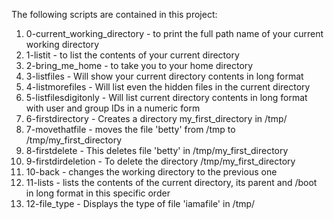The following scripts are contained in this project:
   1. 0-current_working_directory - to print the full path name of your current working directory
   2. 1-listit - to list the contents of your current directory
   3. 2-bring_me_home - to take you to your home directory
   4. 3-listfiles - Will show your current directory contents in long format
   5. 4-listmorefiles - Will list even the hidden files in the current directory
   6. 5-listfilesdigitonly - Will list current directory contents in long format with user and group IDs in a numeric form
   7. 6-firstdirectory - Creates a directory my_first_directory in /tmp/
   8. 7-movethatfile - moves the file 'betty' from /tmp to /tmp/my_first_directory
   9. 8-firstdelete - This deletes file 'betty' in /tmp/my_first_directory
   10. 9-firstdirdeletion - To delete the directory /tmp/my_first_directory
   11. 10-back - changes the working directory to the previous one
   12. 11-lists - lists the contents of the current directory, its parent and /boot in long format in this specific order
   13. 12-file_type - Displays the type of file 'iamafile' in /tmp/
   
   
    